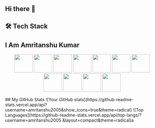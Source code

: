 ## Hi there 👋
## 🛠 Tech Stack

## I Am Amritanshu Kumar

<p align="center">
  <!-- Frontend -->
  <img src="https://skillicons.dev/icons?i=html" width="60" height="60" />
  <img src="https://skillicons.dev/icons?i=css" width="60" height="60" />
  <img src="https://skillicons.dev/icons?i=javascript" width="60" height="60" />
  <img src="https://skillicons.dev/icons?i=react" width="60" height="60" />
  
  <!-- Backend -->
  <img src="https://skillicons.dev/icons?i=nodejs" width="60" height="60" />
  <img src="https://skillicons.dev/icons?i=express" width="60" height="60" />
  
  <!-- Database -->
  <img src="https://skillicons.dev/icons?i=mongodb" width="60" height="60" />
  
  <!-- Programming Languages -->
  <img src="https://skillicons.dev/icons?i=c" width="60" height="60" />
  <img src="https://skillicons.dev/icons?i=cpp" width="60" height="60" />
  <img src="https://skillicons.dev/icons?i=java" width="60" height="60" />
  <img src="https://skillicons.dev/icons?i=python" width="60" height="60" />
</p>
## My GitHub Stats ![Your GitHub stats](https://github-readme-stats.vercel.app/api?username=amritanshu2005&show_icons=true&theme=radical) ![Top Languages](https://github-readme-stats.vercel.app/api/top-langs/?username=amritanshu2005 &layout=compact&theme=radical)a
